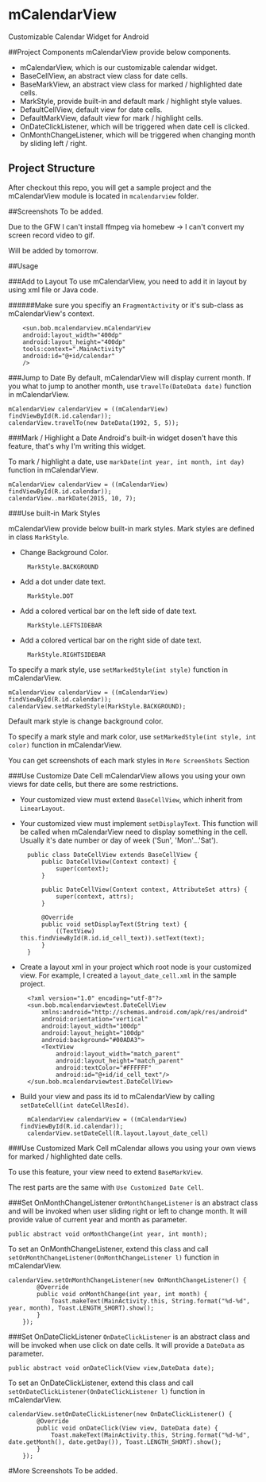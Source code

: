 # mCalendarView
Customizable Calendar Widget for Android

##Project Components
mCalendarView provide below components.

* mCalendarView, which is our customizable calendar widget.
* BaseCellView, an abstract view class for date cells.
* BaseMarkView, an abstract view class for marked / highlighted date cells.
* MarkStyle, provide built-in and default mark / highlight style values.
* DefaultCellView, default view for date cells.
* DefaultMarkView, dafault view for mark / highlight cells.
* OnDateClickListener, which will be triggered when date cell is clicked.
* OnMonthChangeListener, which will be triggered when changing month by sliding left / right.

## Project Structure
After checkout this repo, you will get a sample project and the mCalendarView module is located in `mcalendarview` folder.

##Screenshots
To be added. 

Due to the GFW I can't install ffmpeg via homebew -> I can't convert my screen record video to gif.

Will be added by tomorrow.

##Usage

###Add to Layout
To use mCalendarView, you need to add it in layout by using xml file or Java code. 

######Make sure you specifiy an `FragmentActivity` or it's sub-class as mCalendarView's context.

	    <sun.bob.mcalendarview.mCalendarView
        android:layout_width="400dp"
        android:layout_height="400dp"
        tools:context=".MainActivity"
        android:id="@+id/calendar"
        />
        
###Jump to Date
By default, mCalendarView will display current month. If you what to jump to another month, use `travelTo(DateData date)` function in mCalendarView.

	mCalendarView calendarView = ((mCalendarView) findViewById(R.id.calendar));
	calendarView.travelTo(new DateData(1992, 5, 5));
	
###Mark / Highlight a Date
Android's built-in widget dosen't have this feature, that's why I'm writing this widget.

To mark / highlight a date, use `markDate(int year, int month, int day)` function in mCalendarView.

	mCalendarView calendarView = ((mCalendarView) findViewById(R.id.calendar));
	calendarView..markDate(2015, 10, 7);
	
###Use built-in Mark Styles

mCalendarView provide below built-in mark styles. Mark styles are defined in class `MarkStyle`.

* Change Background Color. 
		
		MarkStyle.BACKGROUND
* Add a dot under date text.

		MarkStyle.DOT
* Add a colored vertical bar on the left side of date text.

		MarkStyle.LEFTSIDEBAR
* Add a colored vertical bar on the right side of date text.

		MarkStyle.RIGHTSIDEBAR
		
To specify a mark style, use `setMarkedStyle(int style)` function in mCalendarView.

	mCalendarView calendarView = ((mCalendarView) findViewById(R.id.calendar));
	calendarView.setMarkedStyle(MarkStyle.BACKGROUND);
	
Default mark style is change background color.

To specify a mark style and mark color, use `setMarkedStyle(int style, int color)` function in mCalendarView.

You can get screenshots of each mark styles in `More ScreenShots` Section

###Use Customize Date Cell
mCalendarView allows you using your own views for date cells, but there are some restrictions.

* Your customized view must extend `BaseCellView`, which inherit from `LinearLayout`.

* Your customized view must implement `setDisplayText`. This function will be called when mCalendarView need to display something in the cell. Usually it's date number or day of week ('Sun', 'Mon'...'Sat').
		
		public class DateCellView extends BaseCellView {
		    public DateCellView(Context context) {
		        super(context);
		    }
		
		    public DateCellView(Context context, AttributeSet attrs) {
		        super(context, attrs);
		    }
		
		    @Override
		    public void setDisplayText(String text) {
		        ((TextView) this.findViewById(R.id.id_cell_text)).setText(text);
		    }
		}
* Create a layout xml in your project which root node is your customized view. For example, I created a `layout_date_cell.xml` in the sample project.

		<?xml version="1.0" encoding="utf-8"?>
		<sun.bob.mcalendarviewtest.DateCellView 
			xmlns:android="http://schemas.android.com/apk/res/android"
		    android:orientation="vertical"
		    android:layout_width="100dp"
		    android:layout_height="100dp"
		    android:background="#00ADA3">
		    <TextView
		        android:layout_width="match_parent"
		        android:layout_height="match_parent"
		        android:textColor="#FFFFFF"
		        android:id="@+id/id_cell_text"/>
		</sun.bob.mcalendarviewtest.DateCellView>
* Build your view and pass its id to mCalendarView by calling `setDateCell(int dateCellResId)`.

		mCalendarView calendarView = ((mCalendarView) findViewById(R.id.calendar));
		calendarView.setDateCell(R.layout.layout_date_cell)
		
###Use Customized Mark Cell
mCalendar allows you using your own views for marked / highlighted date cells.

To use this feature, your view need to extend `BaseMarkView`.

The rest parts are the same with `Use Customized Date Cell`.

###Set OnMonthChangeListener
`OnMonthChangeListener` is an abstract class and will be invoked when user sliding right or left to change month. It will provide value of current year and month as parameter.

	public abstract void onMonthChange(int year, int month);

To set an OnMonthChangeListener, extend this class and call `setOnMonthChangeListener(OnMonthChangeListener l)` function in mCalendarView.

	calendarView.setOnMonthChangeListener(new OnMonthChangeListener() {
            @Override
            public void onMonthChange(int year, int month) {
                Toast.makeText(MainActivity.this, String.format("%d-%d", year, month), Toast.LENGTH_SHORT).show();
            }
        });
        
###Set OnDateClickListener
`OnDateClickListener` is an abstract class and will be invoked when use click on date cells. It will provide a `DateData` as parameter.

	public abstract void onDateClick(View view,DateData date);

To set an OnDateClickListener, extend this class and call `setOnDateClickListener(OnDateClickListener l)` function in mCalendarView.

	calendarView.setOnDateClickListener(new OnDateClickListener() {
            @Override
            public void onDateClick(View view, DateData date) {
                Toast.makeText(MainActivity.this, String.format("%d-%d", date.getMonth(), date.getDay()), Toast.LENGTH_SHORT).show();
            }
        });
        
#More Screenshots
To be added.